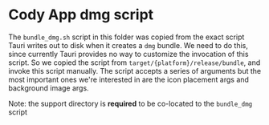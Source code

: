 # Cody App dmg script

The `bundle_dmg.sh` script in this folder was copied from the exact script Tauri writes out to disk when it creates a `dmg` bundle. We need to do this, since currently Tauri provides no way to customize the invocation of this script. So we copied the script from `target/{platform}/release/bundle`, and invoke this script manually. The script accepts a series of arguments but the most important ones we're interested in are the icon placement args and background image args.

Note: the support directory is **required** to be co-located to the `bundle_dmg` script
